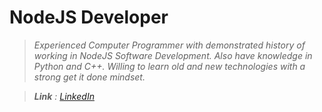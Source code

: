 # NodeJS Developer
> _Experienced Computer Programmer with demonstrated history of working in NodeJS Software Development. Also have knowledge in Python and C++. Willing to learn old and new technologies with a strong get it done mindset._

> _**Link** : [LinkedIn](https://www.linkedin.com/in/kentlouisegtonino/)_
